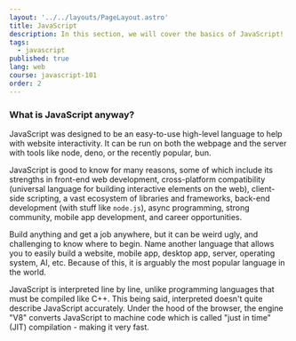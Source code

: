 ```yaml
---
layout: '../../layouts/PageLayout.astro'
title: JavaScript
description: In this section, we will cover the basics of JavaScript!
tags:
  - javascript
published: true
lang: web
course: javascript-101
order: 2
---
```


### What is JavaScript anyway?
JavaScript was designed to be an easy-to-use high-level language to help with website interactivity. It can be run on both the webpage and the server with tools like node, deno, or the recently popular, bun.

JavaScript is good to know for many reasons, some of which include its strengths in front-end web development, cross-platform compatibility (universal language for building interactive elements on the web), client-side scripting, a vast ecosystem of libraries and frameworks, back-end development (with stuff like `node.js`), async programming, strong community, mobile app development, and career opportunities.

Build anything and get a job anywhere, but it can be weird ugly, and challenging to know where to begin. Name another language that allows you to easily build a website, mobile app, desktop app, server, operating system, AI, etc. Because of this, it is arguably the most popular language in the world.

JavaScript is interpreted line by line, unlike programming languages that must be compiled like C++. This being said, interpreted doesn't quite describe JavaScript accurately. Under the hood of the browser, the engine "V8" converts JavaScript to machine code which is called "just in time" (JIT) compilation - making it very fast.